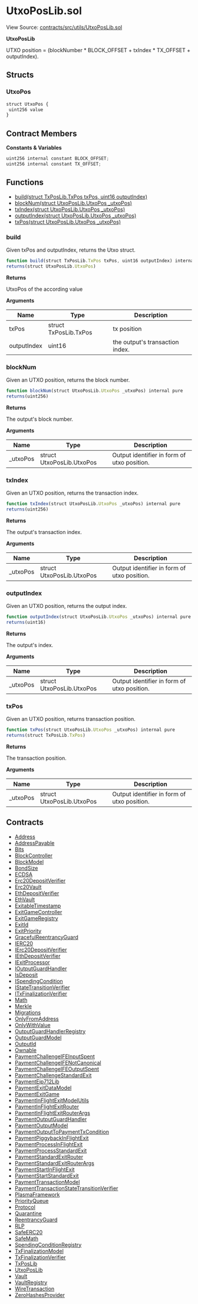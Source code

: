 # UtxoPosLib.sol

View Source: [contracts/src/utils/UtxoPosLib.sol](../../contracts/src/utils/UtxoPosLib.sol)

**UtxoPosLib**

UTXO position = (blockNumber * BLOCK_OFFSET + txIndex * TX_OFFSET + outputIndex).

## Structs
### UtxoPos

```js
struct UtxoPos {
 uint256 value
}
```

## Contract Members
**Constants & Variables**

```js
uint256 internal constant BLOCK_OFFSET;
uint256 internal constant TX_OFFSET;

```

## Functions

- [build(struct TxPosLib.TxPos txPos, uint16 outputIndex)](#build)
- [blockNum(struct UtxoPosLib.UtxoPos _utxoPos)](#blocknum)
- [txIndex(struct UtxoPosLib.UtxoPos _utxoPos)](#txindex)
- [outputIndex(struct UtxoPosLib.UtxoPos _utxoPos)](#outputindex)
- [txPos(struct UtxoPosLib.UtxoPos _utxoPos)](#txpos)

### build

Given txPos and outputIndex, returns the Utxo struct.

```js
function build(struct TxPosLib.TxPos txPos, uint16 outputIndex) internal pure
returns(struct UtxoPosLib.UtxoPos)
```

**Returns**

UtxoPos of the according value

**Arguments**

| Name        | Type           | Description  |
| ------------- |------------- | -----|
| txPos | struct TxPosLib.TxPos | tx position | 
| outputIndex | uint16 | the output's transaction index. | 

### blockNum

Given an UTXO position, returns the block number.

```js
function blockNum(struct UtxoPosLib.UtxoPos _utxoPos) internal pure
returns(uint256)
```

**Returns**

The output's block number.

**Arguments**

| Name        | Type           | Description  |
| ------------- |------------- | -----|
| _utxoPos | struct UtxoPosLib.UtxoPos | Output identifier in form of utxo position. | 

### txIndex

Given an UTXO position, returns the transaction index.

```js
function txIndex(struct UtxoPosLib.UtxoPos _utxoPos) internal pure
returns(uint256)
```

**Returns**

The output's transaction index.

**Arguments**

| Name        | Type           | Description  |
| ------------- |------------- | -----|
| _utxoPos | struct UtxoPosLib.UtxoPos | Output identifier in form of utxo position. | 

### outputIndex

Given an UTXO position, returns the output index.

```js
function outputIndex(struct UtxoPosLib.UtxoPos _utxoPos) internal pure
returns(uint16)
```

**Returns**

The output's index.

**Arguments**

| Name        | Type           | Description  |
| ------------- |------------- | -----|
| _utxoPos | struct UtxoPosLib.UtxoPos | Output identifier in form of utxo position. | 

### txPos

Given an UTXO position, returns transaction position.

```js
function txPos(struct UtxoPosLib.UtxoPos _utxoPos) internal pure
returns(struct TxPosLib.TxPos)
```

**Returns**

The transaction position.

**Arguments**

| Name        | Type           | Description  |
| ------------- |------------- | -----|
| _utxoPos | struct UtxoPosLib.UtxoPos | Output identifier in form of utxo position. | 

## Contracts

* [Address](Address.md)
* [AddressPayable](AddressPayable.md)
* [Bits](Bits.md)
* [BlockController](BlockController.md)
* [BlockModel](BlockModel.md)
* [BondSize](BondSize.md)
* [ECDSA](ECDSA.md)
* [Erc20DepositVerifier](Erc20DepositVerifier.md)
* [Erc20Vault](Erc20Vault.md)
* [EthDepositVerifier](EthDepositVerifier.md)
* [EthVault](EthVault.md)
* [ExitableTimestamp](ExitableTimestamp.md)
* [ExitGameController](ExitGameController.md)
* [ExitGameRegistry](ExitGameRegistry.md)
* [ExitId](ExitId.md)
* [ExitPriority](ExitPriority.md)
* [GracefulReentrancyGuard](GracefulReentrancyGuard.md)
* [IERC20](IERC20.md)
* [IErc20DepositVerifier](IErc20DepositVerifier.md)
* [IEthDepositVerifier](IEthDepositVerifier.md)
* [IExitProcessor](IExitProcessor.md)
* [IOutputGuardHandler](IOutputGuardHandler.md)
* [IsDeposit](IsDeposit.md)
* [ISpendingCondition](ISpendingCondition.md)
* [IStateTransitionVerifier](IStateTransitionVerifier.md)
* [ITxFinalizationVerifier](ITxFinalizationVerifier.md)
* [Math](Math.md)
* [Merkle](Merkle.md)
* [Migrations](Migrations.md)
* [OnlyFromAddress](OnlyFromAddress.md)
* [OnlyWithValue](OnlyWithValue.md)
* [OutputGuardHandlerRegistry](OutputGuardHandlerRegistry.md)
* [OutputGuardModel](OutputGuardModel.md)
* [OutputId](OutputId.md)
* [Ownable](Ownable.md)
* [PaymentChallengeIFEInputSpent](PaymentChallengeIFEInputSpent.md)
* [PaymentChallengeIFENotCanonical](PaymentChallengeIFENotCanonical.md)
* [PaymentChallengeIFEOutputSpent](PaymentChallengeIFEOutputSpent.md)
* [PaymentChallengeStandardExit](PaymentChallengeStandardExit.md)
* [PaymentEip712Lib](PaymentEip712Lib.md)
* [PaymentExitDataModel](PaymentExitDataModel.md)
* [PaymentExitGame](PaymentExitGame.md)
* [PaymentInFlightExitModelUtils](PaymentInFlightExitModelUtils.md)
* [PaymentInFlightExitRouter](PaymentInFlightExitRouter.md)
* [PaymentInFlightExitRouterArgs](PaymentInFlightExitRouterArgs.md)
* [PaymentOutputGuardHandler](PaymentOutputGuardHandler.md)
* [PaymentOutputModel](PaymentOutputModel.md)
* [PaymentOutputToPaymentTxCondition](PaymentOutputToPaymentTxCondition.md)
* [PaymentPiggybackInFlightExit](PaymentPiggybackInFlightExit.md)
* [PaymentProcessInFlightExit](PaymentProcessInFlightExit.md)
* [PaymentProcessStandardExit](PaymentProcessStandardExit.md)
* [PaymentStandardExitRouter](PaymentStandardExitRouter.md)
* [PaymentStandardExitRouterArgs](PaymentStandardExitRouterArgs.md)
* [PaymentStartInFlightExit](PaymentStartInFlightExit.md)
* [PaymentStartStandardExit](PaymentStartStandardExit.md)
* [PaymentTransactionModel](PaymentTransactionModel.md)
* [PaymentTransactionStateTransitionVerifier](PaymentTransactionStateTransitionVerifier.md)
* [PlasmaFramework](PlasmaFramework.md)
* [PriorityQueue](PriorityQueue.md)
* [Protocol](Protocol.md)
* [Quarantine](Quarantine.md)
* [ReentrancyGuard](ReentrancyGuard.md)
* [RLP](RLP.md)
* [SafeERC20](SafeERC20.md)
* [SafeMath](SafeMath.md)
* [SpendingConditionRegistry](SpendingConditionRegistry.md)
* [TxFinalizationModel](TxFinalizationModel.md)
* [TxFinalizationVerifier](TxFinalizationVerifier.md)
* [TxPosLib](TxPosLib.md)
* [UtxoPosLib](UtxoPosLib.md)
* [Vault](Vault.md)
* [VaultRegistry](VaultRegistry.md)
* [WireTransaction](WireTransaction.md)
* [ZeroHashesProvider](ZeroHashesProvider.md)

